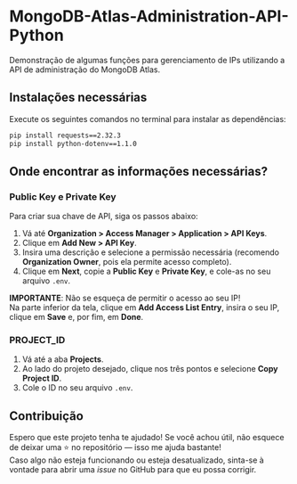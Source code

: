# MongoDB-Atlas-Administration-API-Python

Demonstração de algumas funções para gerenciamento de IPs utilizando a API de administração do MongoDB Atlas.

## Instalações necessárias

Execute os seguintes comandos no terminal para instalar as dependências:

```bash
pip install requests==2.32.3
pip install python-dotenv==1.1.0
```

## Onde encontrar as informações necessárias?

### Public Key e Private Key  
Para criar sua chave de API, siga os passos abaixo:

1. Vá até **Organization > Access Manager > Application > API Keys**.
2. Clique em **Add New > API Key**.
3. Insira uma descrição e selecione a permissão necessária (recomendo **Organization Owner**, pois ela permite acesso completo).
4. Clique em **Next**, copie a **Public Key** e **Private Key**, e cole-as no seu arquivo `.env`.

**IMPORTANTE**: Não se esqueça de permitir o acesso ao seu IP!  
Na parte inferior da tela, clique em **Add Access List Entry**, insira o seu IP, clique em **Save** e, por fim, em **Done**.

### PROJECT_ID  
1. Vá até a aba **Projects**.
2. Ao lado do projeto desejado, clique nos três pontos e selecione **Copy Project ID**.
3. Cole o ID no seu arquivo `.env`.

## Contribuição

Espero que este projeto tenha te ajudado! Se você achou útil, não esquece de deixar uma ⭐ no repositório — isso me ajuda bastante!  
Caso algo não esteja funcionando ou esteja desatualizado, sinta-se à vontade para abrir uma *issue* no GitHub para que eu possa corrigir.
